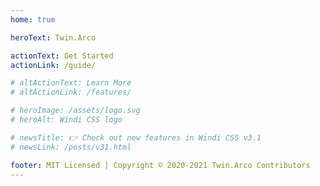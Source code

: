 ```yaml
---
home: true

heroText: Twin.Arco

actionText: Get Started
actionLink: /guide/

# altActionText: Learn More
# altActionLink: /features/

# heroImage: /assets/logo.svg
# heroAlt: Windi CSS logo

# newsTitle: 👉 Check out new features in Windi CSS v3.1
# newsLink: /posts/v31.html

footer: MIT Licensed | Copyright © 2020-2021 Twin.Arco Contributors
---
```

